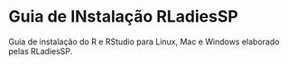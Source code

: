 # Guia de INstalação RLadiesSP

Guia de instalação do R e RStudio para Linux, Mac e Windows elaborado pelas RLadiesSP.
